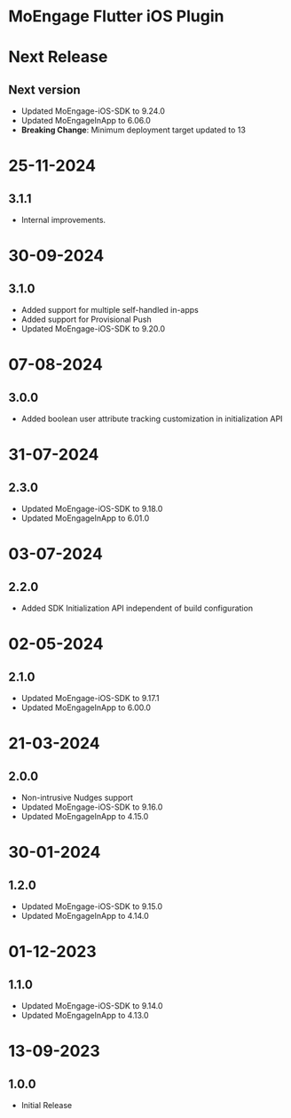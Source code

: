 # MoEngage Flutter iOS Plugin

# Next Release

## Next version
- Updated MoEngage-iOS-SDK to 9.24.0
- Updated MoEngageInApp to 6.06.0          
- **Breaking Change**: Minimum deployment target updated to 13

# 25-11-2024

## 3.1.1
- Internal improvements.

# 30-09-2024

## 3.1.0

- Added support for multiple self-handled in-apps
- Added support for Provisional Push
- Updated MoEngage-iOS-SDK to 9.20.0

# 07-08-2024

## 3.0.0
- Added boolean user attribute tracking customization in initialization API

# 31-07-2024

## 2.3.0
- Updated MoEngage-iOS-SDK to 9.18.0
- Updated MoEngageInApp to 6.01.0

# 03-07-2024

## 2.2.0
- Added SDK Initialization API independent of build configuration

# 02-05-2024

## 2.1.0
- Updated MoEngage-iOS-SDK to 9.17.1
- Updated MoEngageInApp to 6.00.0

# 21-03-2024

## 2.0.0
- Non-intrusive Nudges support
- Updated MoEngage-iOS-SDK to 9.16.0
- Updated MoEngageInApp to 4.15.0

# 30-01-2024

## 1.2.0
- Updated MoEngage-iOS-SDK to 9.15.0
- Updated MoEngageInApp to 4.14.0

# 01-12-2023

## 1.1.0
- Updated MoEngage-iOS-SDK to 9.14.0
- Updated MoEngageInApp to 4.13.0

# 13-09-2023

## 1.0.0
- Initial Release
